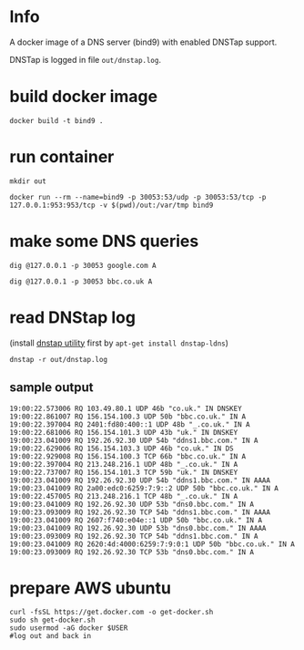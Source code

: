 # Info
A docker image of a DNS server (bind9) with enabled DNSTap support.

DNSTap is logged in file `out/dnstap.log`.

# build docker image
`docker build -t bind9 .`

# run container
`mkdir out`

`docker run --rm --name=bind9 -p 30053:53/udp -p 30053:53/tcp -p 127.0.0.1:953:953/tcp -v $(pwd)/out:/var/tmp bind9`

# make some DNS queries
`dig @127.0.0.1 -p 30053 google.com A`

`dig @127.0.0.1 -p 30053 bbc.co.uk A`

# read DNStap log
(install [dnstap utility](https://packages.ubuntu.com/bionic/net/dnstap-ldns) first by `apt-get install dnstap-ldns`)

`dnstap -r out/dnstap.log`

## sample output
```
19:00:22.573006 RQ 103.49.80.1 UDP 46b "co.uk." IN DNSKEY
19:00:22.861007 RQ 156.154.100.3 UDP 50b "bbc.co.uk." IN A
19:00:22.397004 RQ 2401:fd80:400::1 UDP 48b "_.co.uk." IN A
19:00:22.681006 RQ 156.154.101.3 UDP 43b "uk." IN DNSKEY
19:00:23.041009 RQ 192.26.92.30 UDP 54b "ddns1.bbc.com." IN A
19:00:22.629006 RQ 156.154.103.3 UDP 46b "co.uk." IN DS
19:00:22.929008 RQ 156.154.100.3 TCP 66b "bbc.co.uk." IN A
19:00:22.397004 RQ 213.248.216.1 UDP 48b "_.co.uk." IN A
19:00:22.737007 RQ 156.154.101.3 TCP 59b "uk." IN DNSKEY
19:00:23.041009 RQ 192.26.92.30 UDP 54b "ddns1.bbc.com." IN AAAA
19:00:23.041009 RQ 2a00:edc0:6259:7:9::2 UDP 50b "bbc.co.uk." IN A
19:00:22.457005 RQ 213.248.216.1 TCP 48b "_.co.uk." IN A
19:00:23.041009 RQ 192.26.92.30 UDP 53b "dns0.bbc.com." IN A
19:00:23.093009 RQ 192.26.92.30 TCP 54b "ddns1.bbc.com." IN AAAA
19:00:23.041009 RQ 2607:f740:e04e::1 UDP 50b "bbc.co.uk." IN A
19:00:23.041009 RQ 192.26.92.30 UDP 53b "dns0.bbc.com." IN AAAA
19:00:23.093009 RQ 192.26.92.30 TCP 54b "ddns1.bbc.com." IN A
19:00:23.041009 RQ 2620:4d:4000:6259:7:9:0:1 UDP 50b "bbc.co.uk." IN A
19:00:23.093009 RQ 192.26.92.30 TCP 53b "dns0.bbc.com." IN A
```


# prepare AWS ubuntu
```
curl -fsSL https://get.docker.com -o get-docker.sh
sudo sh get-docker.sh
sudo usermod -aG docker $USER
#log out and back in
```

